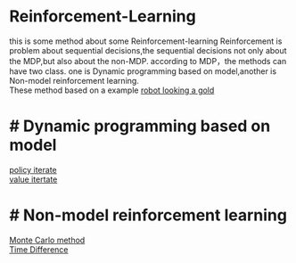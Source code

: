 # Reinforcement-Learning
this is some method about some Reinforcement-learning
Reinforcement is problem about sequential decisions,the sequential decisions not only about the MDP,but also about the non-MDP.
according to MDP，the methods can have two class. one is Dynamic programming based on model,another is Non-model reinforcement learning.     
These method based on a example [robot looking a gold](./grid_mdp.py)  

# # Dynamic programming based on model  
  [policy iterate](./grid_policy_iterate.py)  
  [value itertate](./grid_value_itertae.py)  
# # Non-model reinforcement learning  
  [Monte Carlo method](./grid_mc.py)  
  [Time Difference](./grid_qlearning.py)  
